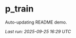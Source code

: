 # p_train

Auto-updating README demo.

<!--START_SECTION:status-->
_Last run: 2025-09-25 16:29 UTC_
<!--END_SECTION:status-->















































































































































































































































































































































































































































































































































































































































































































































































